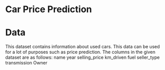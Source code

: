 # Car Price Prediction
# Data
This dataset contains information about used cars.
This data can be used for a lot of purposes such as price prediction.
The columns in the given dataset are as follows:
name
year
selling_price
km_driven
fuel
seller_type
transmission
Owner
